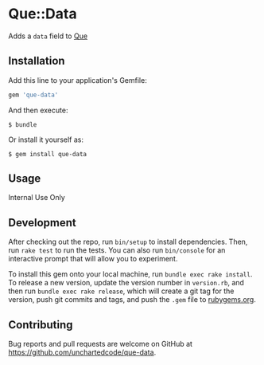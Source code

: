 # Que::Data

Adds a `data` field to [Que](https://github.com/chanks/que)

## Installation

Add this line to your application's Gemfile:

```ruby
gem 'que-data'
```

And then execute:

    $ bundle

Or install it yourself as:

    $ gem install que-data

## Usage

Internal Use Only

## Development

After checking out the repo, run `bin/setup` to install dependencies. Then, run `rake test` to run the tests. You can also run `bin/console` for an interactive prompt that will allow you to experiment.

To install this gem onto your local machine, run `bundle exec rake install`. To release a new version, update the version number in `version.rb`, and then run `bundle exec rake release`, which will create a git tag for the version, push git commits and tags, and push the `.gem` file to [rubygems.org](https://rubygems.org).

## Contributing

Bug reports and pull requests are welcome on GitHub at https://github.com/unchartedcode/que-data.
